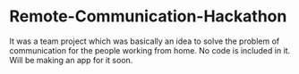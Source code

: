# Remote-Communication-Hackathon
It was a team project which was basically an idea to solve the problem of communication for the people working from home.
No code is included in it.
Will be making an app for it soon.

